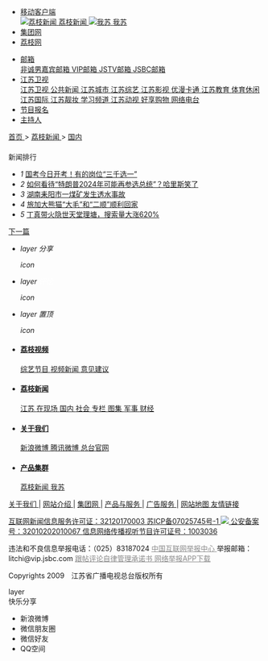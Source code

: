 
<!DOCTYPE html>
<html class="no-js">
 <head>
  <meta content="TideCMS 9.0" name="publisher"/>
  <meta charset="utf-8"/>
  <meta content="IE=edge,chrome=1" http-equiv="X-UA-Compatible"/>
  <title>
   警惕新冠病毒“物传人”，教你这样防范_荔枝网新闻
  </title>
  <meta content="新冠病毒" name="keywords"/>
  <meta content="国内多地接连出现本地新冠肺炎确诊病例，新冠病毒“物传人”的现象引发公众关注。" name="description"/>
  <meta content="width=device-width" name="viewport"/>
  <link charset="utf-8" href="http://static.jstv.com/ui/litchinews/css/list.css?v=1" rel="stylesheet" type="text/css"/>
  <link charset="utf-8" href="http://static.jstv.com/ui/litchinews/css/listFontColorPC.css" rel="stylesheet" type="text/css"/>
  <link charset="utf-8" href="http://static.jstv.com/ui/jstv/css/reset.css" rel="stylesheet" type="text/css"/>
  <link charset="utf-8" href="http://static.jstv.com/ui/jstv/css/common.css" id="common" rel="stylesheet" type="text/css"/>
  <link charset="utf-8" href="http://static.jstv.com/ui/common/css/audioMain.css" id="common" rel="stylesheet" type="text/css"/>
  <script type="text/javascript">
   //for PC （js代码放在head标签内第一行，保证在title标签之前）
		var isOnPc = !(/Android|webOS|iPhone|iPad|iPod|BlackBerry/i.test(navigator.userAgent));
		var urlCurrent = location.href;
		if(!isOnPc){
			var urlNew = urlCurrent.replace("http://news.jstv.com/a/","http://news.jstv.com/wap/a/");
			location.href = urlNew;
		}
  </script>
  <!--<link rel="stylesheet" href="http://static.jstv.com/ui/jstv/css/article.css" type="text/css" charset="utf-8"/>-->
  <!-- jquery begin -->
  <script src="http://static.jstv.com/ui/jstv/js/jq172.js" type="text/javascript">
  </script>
  <script src="http://static.jstv.com/ui/litchinews/js/jquery.cookie.js">
  </script>
  <!-- jquery end -->
  <script>
   var isLitcheePart = "";
		var oLink = document.createElement('link');
		if(!!isLitcheePart){
                        //图片背景加颜色
		$(document).ready(function(){
			$(".content img").each(function(i){
				$(this).css({"max-width":"595px","max-height":"392px"});
				$(this).parent().css({"display":"block","width": "645px","margin-top":"20px", "text-align":"center","background-color":"#f5f5f5","padding":"23px 0 18px 0"});
			});
		});
			oLink.href = "http://static.jstv.com/ui/jstv/css/article1.css";
		}else{
			oLink.href = "http://static.jstv.com/ui/jstv/css/article.css";
		}
		oLink.type = "text/css";
		oLink.rel = "stylesheet";
		oLink.charset = "utf-8";
		document.getElementsByTagName("head")[0].appendChild(oLink);
  </script>
  <!-- PHPADM Start From PHPAD.CN -->
  <!-- 请置于所有广告位代码之前 -->
  <script src="http://gp.jstv.com/static_files/ad/PHPADM_STAT.js" type="text/javascript">
  </script>
  <!-- PHPADM End From PHPAD.CN -->
  <script charset="utf-8" src="http://static.jstv.com/ui/common/file/baidu-push.js" type="text/javascript">
  </script>
 </head>
 <body>
  <!-- Gridsum begin. -->
  <script type="text/javascript">
   var _gsChannel='/荔枝新闻/国内/';
var _gsIsWap=0;
var _gsGlobalId=27942420;
  </script>
  <!--Gridsum end. -->
  <div class="top-nav J-top-bar">
   <div class="wrap clearfix">
    <div class="left fL">
     <ul>
      <li>
       <a class="txt" href="#" rel="nofollow">
        <i class="ico-sp ico-app">
        </i>
        移动客户端
        <i class="ico-sp ico-arr">
        </i>
       </a>
       <div class="layer mobile-layer">
        <a href="http://www.jstv.com/s/lzxw5/" target="_blank">
         <img alt="荔枝新闻" src="http://static.jstv.com/ui/news/app_img1.png"/>
         <span>
          荔枝新闻
         </span>
        </a>
        <a href="http://www.ourjiangsu.com/app/download/pc.html" target="_blank">
         <img alt="我苏" src="http://static.jstv.com/ui/news/app_wosu.png"/>
         <span>
          我苏
         </span>
        </a>
        <!--<a href="http://www.jstv.com/mobile/platform/index.shtml#a_wxjs" target="_blank"><img src="http://static.jstv.com/ui/news/app_img3.png" alt="无线江苏"><span>无线江苏</span></a>-->
        <!--<a href="http://www.jstv.com/mobile/cjsjt/" target="_blank"><img src="http://static.jstv.com/ui/news/app_img4.png" alt="天翼长江"><span>天翼长江</span></a>-->
        <!--<a href="http://www.jstv.com/wojia/download/" target="_blank"><img src="http://static.jstv.com/ui/news/app_wojia.png" alt="沃家视频"><span>沃家视频</span></a>-->
        <!--<a href="http://i.jstv.com/" target="_blank"><img src="http://static.jstv.com/ui/news/app_img6.png" alt="荔枝社区"><span>荔枝社区</span></a>-->
       </div>
      </li>
      <li class="last">
       <a class="txt" href="http://www.jsbc.com/" target="_blank">
        集团网
       </a>
      </li>
      <li class="last">
       <a class="txt" href="http://www.jstv.com/">
        荔枝网
       </a>
      </li>
     </ul>
    </div>
    <div class="con fR">
     <ul>
      <li class="">
       <a class="txt" href="#" rel="nofollow">
        <i class="ico-sp ico-mail">
        </i>
        邮箱
        <i class="ico-sp ico-arr">
        </i>
       </a>
       <div class="layer">
        <a href="http://mail.jstv.com/" rel="nofollow" target="_blank">
         非诚男嘉宾邮箱
        </a>
        <a href="https://mail.vip.jsbc.com/" rel="nofollow" target="_blank">
         VIP邮箱
        </a>
        <a href="http://mail.jstv.com/" rel="nofollow" target="_blank">
         JSTV邮箱
        </a>
        <a href="http://mail.jsbc.com/" rel="nofollow" target="_blank">
         JSBC邮箱
        </a>
       </div>
      </li>
      <li class="channel">
       <a class="txt" href="#" rel="nofollow">
        <i class="ico-sp ico-tv">
        </i>
        江苏卫视
        <i class="ico-sp ico-arr">
        </i>
       </a>
       <div class="layer">
        <a href="http://tv.jstv.com/star/" target="_blank">
         江苏卫视
        </a>
        <a href="http://v.jstv.com/gg/" target="_blank">
         公共新闻
        </a>
        <a href="http://v.jstv.com/cs/" target="_blank">
         江苏城市
        </a>
        <a href="http://v.jstv.com/zy/" target="_blank">
         江苏综艺
        </a>
        <a href="http://v.jstv.com/ys/" target="_blank">
         江苏影视
        </a>
        <a href="http://v.jstv.com/ym/" target="_blank">
         优漫卡通
        </a>
        <a href="http://www.jetv.net/" target="_blank">
         江苏教育
        </a>
        <a href="http://v.jstv.com/ty/" target="_blank">
         体育休闲
        </a>
        <a href="http://jic.jsbc.com/" target="_blank">
         江苏国际
        </a>
        <a href="http://v.jstv.com/lz/" target="_blank">
         江苏靓妆
        </a>
        <a href="http://live.jstv.com/?id=91" target="_blank">
         学习频道
        </a>
        <a href="http://tv.jstv.com/jsds/" target="_blank">
         江苏动视
        </a>
        <a href="http://www.jstv.com/s/hxgw/" target="_blank">
         好享购物
        </a>
        <a href="http://www.vojs.cn/" target="_blank">
         网络电台
        </a>
       </div>
      </li>
      <li>
       <a class="txt" href="http://www.jstv.com/entry/baoming/" target="_blank">
        <i class="ico-sp ico-sign">
        </i>
        节目报名
       </a>
      </li>
      <li class="last">
       <a class="txt" href="http://www.jsbc.com/host/index.shtml" target="_blank">
        <i class="ico-sp ico-hoser">
        </i>
        主持人
       </a>
      </li>
     </ul>
    </div>
   </div>
  </div>
  <!-- 顶部广告 start-->
  <div class="adv" style=" width:1000px; margin:0 auto;">
   <!-- PHPADM Start From PHPAD.CN -->
   <!--内容页（新版）_顶部通栏-->
   <script src="http://gp.jstv.com/static_files/zones/191/191.js" type="text/javascript">
   </script>
   <!-- PHPADM End From PHPAD.CN -->
  </div>
  <!-- 顶部广告 end-->
  <div class="nav clearfix J-nav">
   <div class="main-nav clearfix">
    <div class="wrap">
     <a class="logo fL" href="http://www.jstv.com/">
     </a>
     <div class="fL nav-bread">
      <a href="http://www.jstv.com">
       首页
      </a>
      <span>
       &gt;
      </span>
      <a href="/">
       荔枝新闻
      </a>
      <span>
       &gt;
      </span>
      <a href="/gn/">
       国内
      </a>
     </div>
     <!--
            <div class="search fR J-search-wrap">

                <input type="text">
                <span class="btn">
                    <a href="http://www.jstv.com" target="_blank"><i class="ico-sp ico-search"></i></a>
                </span>
                <div class="layer hide">
                    <dl>
                        <dt>江苏卫视</dt>
                        <dd class="multi">
                            <p>
                                <a class="tit" href="#"><em class="red">非诚勿扰</em>最新一期</a>
                                <span class="time">5月1日  时长：01:29:28</span>
                            </p>
                            <p>
                                 <a class="tit" href="#"><em class="red">非诚勿扰</em>最新一期</a>
                                <span class="time">5月1日  时长：01:29:28</span>
                            </p>
                        </dd>
                    </dl>
                    <dl>
                        <dt>社区</dt>
                        <dd>
                           <p><a class="tit" href="#">网民对 <em class="red">非诚勿扰</em>大讨论</a></p>
                        </dd>
                    </dl>
                    <dl>
                        <dt>图片</dt>
                        <dd>
                           <p><a class="tit" href="#"><em class="red">非诚勿扰</em>高清图集</a></p>
                        </dd>
                    </dl>
                    <dl>
                        <dt>新闻</dt>
                        <dd>
                           <p><a class="tit" href="#"><em class="red">非诚勿扰</em>创收视新高</a></p>
                        </dd>
                    </dl>
                    <a href="#" class="more">查看<em class="red">非诚勿扰</em>的更多搜索结果</a>
                </div>
                
            </div>
         -->
    </div>
   </div>
  </div>
  <div class="bd clearfix" id="J_bodyBd">
   <div class="main fL">
    <div class="article">
     <h3>
      警惕新冠病毒“物传人”，教你这样防范
     </h3>
     <h5>
     </h5>
     <div class="assist">
      <p class="info fL" style=" width:500px;">
       <span class="time">
        2020年11月29日 13:56:47
       </span>
       |
       <span class="source">
        来源：红星新闻
       </span>
      </p>
      <p class="adjust fR clearfix" id="J_adjustFontsize">
       <a class="bigger fL" href="javascript:void(0);">
        <span class="enable">
         字号变大
        </span>
       </a>
       <i class="fL">
        |
       </i>
       <a class="smaller fL" href="javascript:void(0);">
        <span class="enable">
         字号变小
        </span>
       </a>
      </p>
     </div>
     <div class="content">
      <p style="text-align:center;">
      </p>
      <p>
       <span>
        随着秋冬季节到来，呼吸道传染病进入高发季节，新冠肺炎疫情的发生风险也大大增加。近日，国内多地接连出现本地新冠肺炎确诊病例，新冠病毒“物传人”的现象引发公众关注。从现有报道来看，此类感染多为患者接触了被新冠病毒污染的冷链食品及其外包装、境外集装箱等物品所致，那么该如何预防这类感染呢？
       </span>
      </p>
      <p cms-style="font-L">
       成都疾控在此提醒您：为了您和家人的健康，请您切勿放松警惕，继续做好个人日常防护，消费者要正确选购、处理和食用冷链食品，冷链食品从业人员要加强工作防护。
      </p>
      <p>
      </p>
      <p style="text-align:center;">
       <img alt="" src="https://n.sinaimg.cn/default/crawl/116/w550h366/20201129/fab5-kentcvy4498485.jpg"/>
      </p>
      <p cms-style="strong-Bold font-L">
       <strong>
        一、冷链食品的选购
       </strong>
      </p>
      <p cms-style="font-L">
       1。 要去正规超市或市场选购冷链食品，选购时正确佩戴口罩。
      </p>
      <p cms-style="font-L">
       2。 避免徒手接触食品表面，建议使用一次性手套或或使用一次性塑料袋反套住手进行挑选。
      </p>
      <p cms-style="font-L">
       3。 关注生产日期、保质期、储存条件等食品标签内容，以及产地、来源、进口食品检疫等相关信息，不要采购没有明确来源信息的冷链食品。
      </p>
      <p cms-style="font-L">
       4。 购物后及时用肥皂或洗手液洗手，洗手前不触碰口、鼻、眼等部位。
      </p>
      <p cms-style="font-L">
       5。 如果是通过海淘、代购等渠道购买，包装表面一定要做好消毒处理，处理时做好防护。
      </p>
      <p>
      </p>
      <p style="text-align:center;">
       <img alt="" src="https://n.sinaimg.cn/default/crawl/300/w550h550/20201129/caf7-kentcvy4498530.jpg"/>
      </p>
      <p cms-style="strong-Bold font-L">
       <strong>
        二、冷链食品的清洗加工
       </strong>
      </p>
      <p cms-style="font-L">
       1。 厨房要保持清洁和通风，接触冷链食品前后要洗手。
      </p>
      <p cms-style="font-L">
       2。 加工过程要做到生熟分开，处理冷链食品所用的盆、刀具和砧板等器具要及时清洗，清洗时防止飞溅。
      </p>
      <p>
      </p>
      <p style="text-align:center;">
       <img alt="" src="https://n.sinaimg.cn/default/crawl/300/w550h550/20201129/18b4-kentcvy4498576.png"/>
      </p>
      <p cms-style="font-L">
       3。 加工完成后对环境、厨房台面等物体表面进行清洁和消毒。
      </p>
      <p>
      </p>
      <p style="text-align:center;">
       <img alt="" src="https://n.sinaimg.cn/default/crawl/300/w550h550/20201129/1d85-kentcvy4498632.png"/>
      </p>
      <p cms-style="font-L">
       4。 及时收集食物残渣，并放在单独的垃圾袋中丢弃。
      </p>
      <p cms-style="font-L">
       5。 冷链食品保存于冰箱冷冻室，不要存放过长时间，注意与熟食分层存放。
      </p>
      <p cms-style="strong-Bold font-L">
       <strong>
        三、冷链食品的烹调食用
       </strong>
      </p>
      <p cms-style="font-L">
       1。 加工烹调冷链食品时，要保证烧熟煮透。
      </p>
      <p>
      </p>
      <p style="text-align:center;">
       <img alt="" src="https://n.sinaimg.cn/default/crawl/166/w483h483/20201129/7889-kentcvy4498684.jpg"/>
      </p>
      <p cms-style="font-L">
       2。 尽量避免生吃、半生吃、酒泡、醋泡或盐腌后直接食用。
      </p>
      <p cms-style="font-L">
       3。 两人及以上共同就餐时，要使用公筷、公勺，减少交叉感染。
      </p>
      <p>
      </p>
      <p style="text-align:center;">
       <img alt="" src="https://n.sinaimg.cn/default/crawl/300/w550h550/20201129/fbf2-kentcvy4498722.png"/>
      </p>
      <p cms-style="font-L">
       4。 未食用完的部分请冷藏保存，尽早食用，再食用前一定要充分加热。
      </p>
      <p cms-style="strong-Bold font-L">
       <strong>
        四、冷链食品从业人员的防护
       </strong>
      </p>
      <p cms-style="font-L">
       1。 从业人员要做好健康监测，不带病上岗，上岗前配合接受体温检测，必要时配合接受核酸筛查。
      </p>
      <p cms-style="font-L">
       2。 装卸搬运工等反复接触进口冷链食品的高风险人群，上岗前一定要穿戴好工作衣帽，戴好一次性医用口罩、手套，必要时还要佩戴护目镜和面屏。
      </p>
      <p>
      </p>
      <p style="text-align:center;">
       <img alt="" src="https://n.sinaimg.cn/default/crawl/300/w550h550/20201129/3d2a-kentcvy4498743.jpg"/>
      </p>
      <p cms-style="font-L">
       3。 整个搬运过程中要防止皮肤直接接触冷链物品表面，一旦出现直接接触，要立即停止工作并进行消毒处理，搬运结束后及时洗手消毒。
      </p>
      <p cms-style="font-L">
       4。 如遇包装破损，要立即对散落食品进行回收处理，并对污染的环境及物体表面进行消毒。
      </p>
      <p>
      </p>
      <p style="text-align:center;">
       <img alt="" src="https://n.sinaimg.cn/default/crawl/300/w550h550/20201129/8f69-kentcvy4498776.png"/>
      </p>
      <p cms-style="font-L">
       5。 在没有脱掉工作服和洗手消毒之前，不要触碰口、鼻、眼等部位。
      </p>
      <p cms-style="font-L">
       最后，请您时刻保持防护意识，继续做好戴口罩、勤洗手、多通风、少聚集、保持安全社交距离等个人防护措施，健健康康过秋冬。
      </p>
     </div>
     <section class="vote" style="display:none;">
      <header>
       <span>
        投票
       </span>
       <span>
       </span>
      </header>
      <section class="voteContent">
       <h3>
       </h3>
       <ul>
       </ul>
       <img class="submit" id="submitBtn" src="http://static.jstv.com/ui/litchinews/images/submit-btn.png" style="width:28%"/>
      </section>
     </section>
     <div class="pagination">
      <div class="page">
      </div>
     </div>
     <div class="code-box">
      <div class="img-wrapper">
       <img alt="" src="http://static.jstv.com/ui/jstv/images/yc_code_01.png"/>
      </div>
      <p class="name">
       <span>
        下载荔枝新闻APP客户端，随时随地看新闻！
       </span>
      </p>
     </div>
     <div class="J-share share-box" data-id="" data-pic="http://static.jstv.com/img/2020/11/29/202011291606629560601_15000.jpg" data-summary="" data-title="警惕新冠病毒“物传人”，教你这样防范" data-url="http://news.jstv.com/a/20201129/1606629502561.shtml">
      <ul class="clearfix">
       <li class="weibo-share" data-name="sinaminiblog">
        <a href="javascript:void(0);" rel="nofollow">
        </a>
        <span>
         新浪微博
        </span>
       </li>
       <li class="friend-share" data-name="weixin">
        <a href="javascript:void(0);" rel="nofollow">
        </a>
        <span>
         微信朋友圈
        </span>
       </li>
       <li class="weixin-share" data-name="weixin">
        <a href="javascript:void(0);" rel="nofollow">
        </a>
        <span>
         微信好友
        </span>
       </li>
       <li class="qzone-share" data-name="qzone">
        <a href="javascript:void(0);" rel="nofollow">
        </a>
        <span>
         QQ空间
        </span>
       </li>
       <!--<li class="like-share" data-name="like"><a rel="nofollow" href="javascript:void(0);"></a><span>253</span></li>-->
      </ul>
      <div class="weixin-layer hide">
       <img alt="" src=""/>
       <i class="ico-arr">
       </i>
      </div>
     </div>
    </div>
    <!--
            <div class="related">
                <h4 class="clearfix"><p class="t fL">相关新闻</p><a class="change fR clearfix" href="javascript:void(0);"><i class="fL">icon</i>换一换</a></h4>
                <ul class="mix-list">
                    <li>
                        <p class="tit"><a href="#" target="_blank">广州欲跳桥男子已在桥上待63小时女警劝说</a></p>
                        <div class="clearfix">
                            <a class="img fL" href="#" target="_blank"><img src="http://d5.sina.com.cn/201506/25/1056236.jpg" alt=""/></a>
                            <p class="word fR">事件起于昨天中午，大量俄罗斯游客疯狂细节了南京夫子庙的小卖部，造成人腿部严重骨折，小卖部房梁被压断。"到中央工作以后，没多久我去过一次吉林，记忆犹新使吉林代表团全体代表如沐春风撤离的救援车辆再次返回一辆消防云梯车搭乘2名救援人员上升...<a class="more" href="#" target="_blank">[详细]</a><span class="time fR">1小时前</span></p>
                        </div>
                    </li>


                    <li>
                        <p class="tit"><a href="#" target="_blank">广州欲跳桥男子已在桥上待63小时女警劝说</a></p>
                        <p>事件起于昨天中午，大量俄罗斯游客疯狂细节了南京夫子庙的小卖部，造成人腿部严重骨折，小卖部房梁被压断。"到中央工作以后，没多久我去过一次吉林，记忆犹新使吉林代表团全体代表如沐春风撤离的救援车辆再次返回一辆消防云梯车搭乘2名救援人员上升...<a class="more" href="#" target="_blank">[详细]</a><span class="time fR">2015-11-12</span></p>
                    </li>
                    <li>
                        <p class="tit"><a href="#" target="_blank">广州欲跳桥男子已在桥上待63小时女警劝说</a></p>
                        <p>事件起于昨天中午，大量俄罗斯游客疯狂细节了南京夫子庙的小卖部，造成人腿部严重骨折，小卖部房梁被压断。"到中央工作以后，没多久我去过一次吉林，记忆犹新使吉林代表团全体代表如沐春风撤离的救援车辆再次返回一辆消防云梯车搭乘2名救援人员上升...<a class="more" href="#" target="_blank">[详细]</a><span class="time fR">2015-11-12</span></p>
                    </li>
                </ul>
            </div>
            -->
   </div>
   <div class="sidebar fR">
    <div class="con">
     <h4 class="clearfix">
     </h4>
     <p class="t fL">
      今日聚焦
     </p>
     <ul class="pic-list clearfix">
      <li class="fL">
       <a href="http://news.jstv.com/a/20201129/1606644974327.shtml" target="_blank">
        <img src="http://static.jstv.com/img/2020/11/29/202011291606645014170_15000.jpg"/>
       </a>
       <a href="http://news.jstv.com/a/20201129/1606644974327.shtml" target="_blank" title="国家外汇管理局：扩大QDLP/QDIE的试点规模和试点范围">
        国家外汇管理局：扩大QDLP/QDIE的试点规模和试点范围
       </a>
      </li>
      <li class="fL">
       <a href="http://news.jstv.com/a/20201129/1606643144881.shtml" target="_blank">
        <img src="http://static.jstv.com/img/2020/11/29/202011291606643142210_15000.jpg"/>
       </a>
       <a href="http://news.jstv.com/a/20201129/1606643144881.shtml" target="_blank" title="香港特区政府：12月2日起暂停全港幼稚园及中小学面授课堂">
        香港特区政府：12月2日起暂停全港幼稚园及中小学面授课堂
       </a>
      </li>
      <li class="fL">
       <a href="http://news.jstv.com/a/20201129/1606642766247.shtml" target="_blank">
        <img src="http://static.jstv.com/img/2020/11/29/202011291606642746957_15000.jpg"/>
       </a>
       <a href="http://news.jstv.com/a/20201129/1606642766247.shtml" target="_blank" title="上海松江区防控办：截至目前 没有发现新冠肺炎病例">
        上海松江区防控办：截至目前 没有发现新冠肺炎病例
       </a>
      </li>
      <li class="fL">
       <a href="http://news.jstv.com/a/20201129/1606628252158.shtml" target="_blank">
        <img src="http://static.jstv.com/img/2020/11/29/202011291606628156786_15000.jpg"/>
       </a>
       <a href="http://news.jstv.com/a/20201129/1606628252158.shtml" target="_blank" title="月球传来一封喜讯，她拽住了她！">
        月球传来一封喜讯，她拽住了她！
       </a>
      </li>
     </ul>
    </div>
    <div class="con ads">
     <!-- PHPADM Start From PHPAD.CN -->
     <!--内容页（新版）_按钮1-->
     <script src="http://gp.jstv.com/static_files/zones/192/192.js" type="text/javascript">
     </script>
     <!-- PHPADM End From PHPAD.CN -->
    </div>
    <div class="con">
     <h4 class="clearfix">
     </h4>
     <p class="t fL">
      新闻排行
     </p>
     <ul class="link-list">
      <li class="n01">
       <i>
        1
       </i>
       <a href="http://news.jstv.com/a/20201129/1606640902294.shtml" target="_blank">
        国考今日开考！有的岗位“三千选一”
       </a>
      </li>
      <li class="n02">
       <i>
        2
       </i>
       <a href="http://news.jstv.com/a/20201129/1606638148449.shtml" target="_blank">
        如何看待“特朗普2024年可能再参选总统”？哈里斯笑了
       </a>
      </li>
      <li class="n03">
       <i>
        3
       </i>
       <a href="http://news.jstv.com/a/20201129/1606639335714.shtml" target="_blank">
        湖南耒阳市一煤矿发生透水事故
       </a>
      </li>
      <li>
       <i>
        4
       </i>
       <a href="http://news.jstv.com/a/20201129/1606626183915.shtml" target="_blank">
        旅加大熊猫“大毛”和“二顺”顺利回家
       </a>
      </li>
      <li>
       <i>
        5
       </i>
       <a href="http://news.jstv.com/a/20201129/1606628601370.shtml" target="_blank">
        丁真带火隐世天堂理塘，搜索量大涨620%
       </a>
      </li>
     </ul>
    </div>
   </div>
   <div class="handle">
    <div class="review">
     <a class="next" href="/a/20201129/1606628601370.shtml" id="J_nextBtn" target="_self" title="丁真带火“隐世天堂”理塘，搜索量大涨620%">
      下一篇
     </a>
    </div>
    <ul class="toolbar" id="J_toolbar">
     <li class="share-btn clearfix">
      <p class="fL">
       <i class="air-b">
        layer
       </i>
       <i class="air-d">
        分享
       </i>
      </p>
      <i class="icon fR">
       icon
      </i>
     </li>
     <li class="comment-btn clearfix">
      <p class="fL">
       <i class="air-b">
        layer
       </i>
       <i class="air-d">
        <a href="http://news.jstv.com/a/20201129/1606629502561.shtml#SOHUCS" style="color:#FFF;">
         评论
        </a>
       </i>
      </p>
      <i class="icon fR">
       icon
      </i>
     </li>
     <li class="gotop-btn clearfix">
      <p class="fL">
       <i class="air-b">
        layer
       </i>
       <i class="air-d">
        置顶
       </i>
      </p>
      <i class="icon fR">
       icon
      </i>
     </li>
    </ul>
   </div>
  </div>
  <!-- footer start -->
  <div class="footer">
   <div class="footer-con clearfix wrap">
    <ul>
     <li>
      <h4>
       <a href="http://www.jstv.com/db/" target="_blank">
        荔枝视频
       </a>
      </h4>
      <p>
       <a href="http://star.jstv.com/" target="_blank">
        综艺节目
       </a>
       <!--<a href="http://www.jstv.com/c/webvideo/" target="_blank">荔枝出品</a>-->
       <a href="http://tv.jstv.com/news/" target="_blank">
        视频新闻
       </a>
       <a href="http://hudong.jstv.com/litchicomment/advise.html" rel="nofollow" target="_blank">
        意见建议
       </a>
      </p>
     </li>
     <li>
      <h4>
       <a href="http://news.jstv.com/" target="_blank">
        荔枝新闻
       </a>
      </h4>
      <p>
       <a href="http://news.jstv.com/js/" target="_blank">
        江苏
       </a>
       <a href="http://news.jstv.com/zxc/" target="_blank">
        在现场
       </a>
       <a href="http://news.jstv.com/gn/" target="_blank">
        国内
       </a>
       <a href="http://news.jstv.com/sh/" target="_blank">
        社会
       </a>
       <a href="http://www.jstv.com/topic/" target="_blank">
        专栏
       </a>
       <a href="http://photo.jstv.com/" target="_blank">
        图集
       </a>
       <a href="http://news.jstv.com/jsh/" target="_blank">
        军事
       </a>
       <!--<a href="http://auto.jstv.com/" target="_blank">汽车</a>-->
       <a href="http://finance.jstv.com/" target="_blank">
        财经
       </a>
      </p>
     </li>
     <!--
             <li>
                <h4><a href="http://i.jstv.com/" target="_blank">荔枝社区</a></h4>
                <p>
                    <a href="http://i.jstv.com/index.php?app=weiba&mod=Index&act=index" target="_blank">热门话题</a>
                    <a href="http://i.jstv.com/weiba/weibalist" target="_blank">推荐圈子</a>
                    <a href="http://i.jstv.com/app/event" target="_blank">精选活动</a>
                    <a href="http://i.jstv.com/weiba/189" target="_blank">台前幕后</a>
                    <a href="http://i.jstv.com/weiba/90" target="_blank">都市生活</a>
                </p>
            </li>
            -->
     <li>
      <h4>
       <a href="http://www.jstv.com/n/gdw/ad/" target="_blank">
        关于我们
       </a>
      </h4>
      <p>
       <a href="http://weibo.com/p/1002061796087453/home?from=page_100206&amp;mod=TAB#place" rel="nofollow" target="_blank">
        新浪微博
       </a>
       <a href="http://t.qq.com/jstvjstv?preview" rel="nofollow" target="_blank">
        腾讯微博
       </a>
       <!--<a href="#">微信公众号</a>-->
       <a href="http://www.jsbc.com/" target="_blank">
        总台官网
       </a>
      </p>
     </li>
     <li>
      <h4>
       <a href="#">
        产品集群
       </a>
      </h4>
      <p>
       <a href="http://www.jstv.com/s/lzxw5/" target="_blank">
        荔枝新闻
       </a>
       <a href="http://www.ourjiangsu.com/app/download/pc.html" target="_blank">
        我苏
       </a>
       <!--<a href="http://www.jstv.com/mobile/platform/index.shtml#a_wxjs" target="_blank">无线江苏</a>-->
       <!--<a href="http://www.jstv.com/mobile/cjsjt/">天翼长江</a>-->
       <!--<a href="http://www.jstv.com/wojia/download/" target="_blank">沃家视频</a>-->
       <!--<a href="http://i.jstv.com/" target="_blank">荔枝社区</a>-->
      </p>
     </li>
    </ul>
   </div>
   <div class="footer-bottom">
    <p>
     <a href="http://www.jstv.com/n/gdw/ad/" target="_blank">
      关于我们
     </a>
     |
     <a href="http://www.jstv.com/n/gdw/aboutus/" target="_blank">
      网站介绍
     </a>
     |
     <a href="http://www.jsbc.com/" target="_blank">
      集团网
     </a>
     |
     <a href="http://www.jstv.com/n/gdw/services/" target="_blank">
      产品与服务
     </a>
     |
     <a href="http://www.jstv.com/n/gdw/ad/" target="_blank">
      广告服务
     </a>
     |
     <a href="http://www.jstv.com/n/gdw/webmap/" target="_blank">
      网站地图
     </a>
     <a href="http://www.jstv.com/n/gdw/union/" target="_blank">
      友情链接
     </a>
    </p>
    <p class="mt20">
     <a href="http://static.jstv.com/ui/jstv/images/xkz2018.jpg" rel="nofollow" target="_blank">
      互联网新闻信息服务许可证：32120170003
     </a>
     <a href="http://www.beian.miit.gov.cn/" rel="nofollow" target="_blank">
      苏ICP备07025745号-1
     </a>
     <a href="http://www.beian.gov.cn/portal/registerSystemInfo?recordcode=32010202010067" rel="nofollow" target="_blank">
      <img src="http://static.jstv.com/ui/jstv/images/bata.png"/>
      公安备案号：32010202010067
     </a>
     <a href="http://static.jstv.com/ui/jstv/images/stjm.jpg" rel="nofollow" target="_blank">
      信息网络传播视听节目许可证号：1003036
     </a>
    </p>
    <!--<p> 本网“恋童癖”等涉儿童色情信息举报  邮箱：jubao@vip.jsbc.com  24小时举报电话:（025）83187908</p>-->
    <p>
     违法和不良信息举报电话：（025）83187024
     <a href="http://www.12377.cn" style="color:#888888;" target="_blank">
      中国互联网举报中心
     </a>
     举报邮箱：litchi@vip.jsbc.com
     <a href="http://static.jstv.com/ui/jstv/images/cns.jpg" style="color:#888888;" target="_blank">
      跟帖评论自律管理承诺书
     </a>
     <a href="http://www.12377.cn/node_548446.htm" style="color:#888888;" target="_blank">
      网络举报APP下载
     </a>
    </p>
    <p>
     Copyrights 2009　江苏省广播电视总台版权所有
    </p>
   </div>
  </div>
  <!-- footer end -->
  <!-- 分享浮层 start -->
  <div class="mask-body hide">
   layer
  </div>
  <div class="share-layer hide">
   <div class="J-share share-box" data-id="" data-pic="http://static.jstv.com/img/2020/11/29/202011291606629560601_15000.jpg" data-summary="" data-title="警惕新冠病毒“物传人”，教你这样防范" data-url="http://news.jstv.com/a/20201129/1606629502561.shtml">
    <span class="title">
     快乐分享
    </span>
    <ul class="clearfix">
     <li class="weibo-share" data-name="sinaminiblog">
      <a href="javascript:void(0);" rel="nofollow">
      </a>
      <span>
       新浪微博
      </span>
     </li>
     <li class="friend-share" data-name="weixin">
      <a href="javascript:void(0);" rel="nofollow">
      </a>
      <span>
       微信朋友圈
      </span>
     </li>
     <li class="weixin-share" data-name="weixin">
      <a href="javascript:void(0);" rel="nofollow">
      </a>
      <span>
       微信好友
      </span>
     </li>
     <li class="qzone-share" data-name="qzone">
      <a href="javascript:void(0);" rel="nofollow">
      </a>
      <span>
       QQ空间
      </span>
     </li>
     <!--<li class="like-share" data-name="like"><a rel="nofollow" href="javascript:void(0);"></a><span>253</span></li>-->
    </ul>
    <div class="weixin-layer">
     <img alt="" src=""/>
     <i class="ico-arr">
     </i>
    </div>
   </div>
   <a class="close" href="javascript:void(0);">
   </a>
  </div>
  <!-- 分享浮层 end -->
  <script src="http://static.jstv.com/ui/common/js/audioplayer_detail.js">
  </script>
  <script src="http://static.jstv.com/ui/common/js/common.js" type="text/javascript">
  </script>
  <script src="http://static.jstv.com/ui/jstv/js/article.js" type="text/javascript">
  </script>
  <!-- pinglun begin -->
  <script type="text/javascript">
   var _config = { categoryId : '31380.1444879038'};

	$(function(){
	    //访问统计 wangchao
	    $.post("http://wapapi-litchi.jstv.com/FootRead", {
	        G: 27942420,
	        T:1
	    },function (data) {
	
	    });
	    //audio player替换
	    if(document.getElementsByTagName("audio").length>0){
	    $.getScript("http://static.jstv.com/ui/litchinews/v5/audio.player.pc.js", function () {});
	    }
	    
		var id=27942420;//文章源id
		var idVote=0;//视频播放器和图集的id
		var hasVoted = parseInt($.cookie("hasVoted"+id+idVote));
		//投票接口
	    var optionsArr=[],votesNum=[],sumCount=0;
	    if(idVote){
	        $(".vote").css("display","block");
	        $.post("http://news.jstv.com/api/RichArticle/Vote/"+id,function(data){
	            if(!data.ResultCode){
	                sumCount=data.Data.VoteCount;
	                for(var attr in data.Data){
	                    if(attr=="MyOption1" && data.Data.MyOption1!=""){
	                        optionsArr.push(data.Data.MyOption1);
	                        votesNum.push(data.Data.Option1Count);
	                    }
	                    if(attr=="MyOption2" && data.Data.MyOption2!=""){
	                        optionsArr.push(data.Data.MyOption2);
	                        votesNum.push(data.Data.Option2Count);
	                    }
	                    if(attr=="MyOption3" && data.Data.MyOption3!=""){
	                        optionsArr.push(data.Data.MyOption3);
	                        votesNum.push(data.Data.Option3Count);
	                    }
	                    if(attr=="MyOption4" && data.Data.MyOption4!=""){
	                        optionsArr.push(data.Data.MyOption4);
	                        votesNum.push(data.Data.Option4Count);
	                    }
	                    if(attr=="MyOption5" && data.Data.MyOption5!=""){
	                        optionsArr.push(data.Data.MyOption5);
	                        votesNum.push(data.Data.Option5Count);
	                    }
	                    if(attr=="MyOption6" && data.Data.MyOption6!=""){
	                        optionsArr.push(data.Data.MyOption6);
	                        votesNum.push(data.Data.Option6Count);
	                    }
	                    if(attr=="MyOption7" && data.Data.MyOption7!=""){
	                        optionsArr.push(data.Data.MyOption7);
	                        votesNum.push(data.Data.Option7Count);
	                    }
	                    if(attr=="MyOption8" && data.Data.MyOption8!=""){
	                        optionsArr.push(data.Data.MyOption8);
	                        votesNum.push(data.Data.Option8Count);
	                    }
	                    if(attr=="MyOption9" && data.Data.MyOption9!=""){
	                        optionsArr.push(data.Data.MyOption9);
	                        votesNum.push(data.Data.Option9Count);
	                    }
	                    if(attr=="MyOption10" && data.Data.MyOption10!=""){
	                        optionsArr.push(data.Data.MyOption10);
	                        votesNum.push(data.Data.Option10Count);
	                    }
	                    if(attr=="MyOption11" && data.Data.MyOption11!=""){
	                        optionsArr.push(data.Data.MyOption11);
	                        votesNum.push(data.Data.Option11Count);
	                    }
	                    if(attr=="MyOption12" && data.Data.MyOption12!=""){
	                        optionsArr.push(data.Data.MyOption12);
	                        votesNum.push(data.Data.Option12Count);
	                    }
	                }
	                $(".vote>header>span").eq(1).html(sumCount+"人参与");
	                $(".voteContent>h3").html(data.Data.Title);
	                if(hasVoted == ""+id+idVote){
	                    //$(".voteContent>h3,.voteContent>ul,#submitBtn").remove();//清空
	                    $(".voteContent>ul,#submitBtn").remove();
	                    var votesSum=0,percentSum=0;//获取总的投票数
	                    for(var n=0;n<votesNum.length;n++){
	                        votesSum+=votesNum[n];
	                    }
	                    for(var i=0;i<optionsArr.length;i++){
	                        //选项optionsArr
	                        //投票数votesNum
	                        //当前的percent
	                        if(i<optionsArr.length-1){
	                            console.log(votesNum[i]);
	                            console.log(votesSum);
	                            var percent = parseInt(votesNum[i]/votesSum*100);
	                            console.log(percent);
	                            $(".voteContent").append('<div class="result-per">\
						<p>'+(i+1)+'、'+optionsArr[i]+'</p>\
						<div class="progress">\
							<div class="rltprogress-inner" style="width:'+percent+'%;"></div>\
							<span class="percentNum">'+percent+'%</span>\
						</div>\
					</div>');
	                            percentSum+=percent;
	                        }
	                        if(i==(optionsArr.length-1)){//最后一项
	                            $(".voteContent").append('<div class="result-per">\
						<p>'+(i+1)+'、'+optionsArr[i]+'</p>\
						<div class="progress">\
							<div class="rltprogress-inner" style="width:'+(100-percentSum)+'%;"></div>\
							<span class="percentNum">'+(100-percentSum)+'%</span>\
						</div>\
					</div>');
	                        }
	                    }
	                }else{
	                    for(var i=0;i<optionsArr.length;i++){
	                        $(".voteContent>ul").append("<li>"+optionsArr[i]+"</li>");
	                    }
	                }
	                if(data.Data.LorM=="单选"){
	                    $(".voteContent li").click(function(){
	                        $(".voteContent li").removeClass("selected");
	                        $(this).addClass("selected");
	                    });
	                }else if(data.Data.LorM=="多选"){
	                    $(".voteContent li").click(function(){
	                        if($(this).hasClass("selected")){
	                            $(this).removeClass("selected");
	                        }else{
	                            $(this).addClass("selected");
	                        }
	                    });
	                }
	
	            }else{
	                //alert(data.Message);
	                $(".vote").css("display","none");
	            }
	        },"json");
	    }
	    else{
	        $(".vote").css("display","none");
	    }
		
		$("#submitBtn").click(function(){
	        var ans= [];//点赞的选项的位置
	        var selectedIndex = $(".voteContent li.selected");
	        for(var i=0;i<selectedIndex.length;i++){
	            ans.push(selectedIndex.eq(i).index()+1);
	            votesNum[selectedIndex.eq(i).index()]++;
	        }
	        console.log(votesNum);//选中后提交后改变的投票数
	        if(ans.length!=0){
	            $.ajax({
	                url:"http://news.jstv.com/api/vote",
	                success:function(data){
	                    $.cookie("hasVoted"+id+idVote,""+id+idVote);
	                    if(data.ResultCode==0){
	                        $(".vote>header>span").eq(1).html((sumCount+1)+"人参与");
	                        $(".voteContent>ul,#submitBtn").remove();//清空
	                        var votesSum=0,percentSum=0;//获取总的投票数
	                        for(var n=0;n<votesNum.length;n++){
	                            votesSum+=votesNum[n];
	                        }
	                        for(var i=0;i<optionsArr.length;i++){
	                            //选项optionsArr
	                            //投票数votesNum
	                            //当前的percent
	                            if(i<optionsArr.length-1){
	                                console.log(votesNum[i]);
	                                console.log(votesSum);
	                                var percent = parseInt(votesNum[i]/votesSum*100);
	                                console.log(percent);
	                                $(".voteContent").append('<div class="result-per">\
							<p>'+(i+1)+'、'+optionsArr[i]+'</p>\
							<div class="progress">\
								<div class="rltprogress-inner" style="width:'+percent+'%;"></div>\
								<span class="percentNum">'+percent+'%</span>\
							</div>\
						</div>');
	                                percentSum+=percent;
	                            }
	                            if(i==(optionsArr.length-1)){//最后一项
	                                $(".voteContent").append('<div class="result-per">\
							<p>'+(i+1)+'、'+optionsArr[i]+'</p>\
							<div class="progress">\
								<div class="rltprogress-inner" style="width:'+(100-percentSum)+'%;"></div>\
								<span class="percentNum">'+(100-percentSum)+'%</span>\
							</div>\
						</div>');
	                            }
	                        }
	                    }else{
	                        alert(data.Message);
	                    }
	                },
	                type:"post",
	                data:JSON.stringify({VoteKey:id,Side:ans.join(","),UID:"0"}),
	                dataType: "json",
	                contentType:"application/json"
	
	            });
	        }
	    });
	
	})
  </script>
  <!-- pinglun end -->
  <!-- Gridsum tracking code begin. -->
  <script src="http://static.jstv.com/ui/common/file/analytics.js" type="text/javascript">
  </script>
  <!--Gridsum tracking code end. -->
 </body>
 <!-- PHPADM Start From PHPAD.CN -->
 <!-- 请置于html代码最底部-->
 <script type="text/javascript">
  PHPADM_ReloadZoneCode();
 </script>
 <!-- PHPADM End From PHPAD.CN -->
</html>
